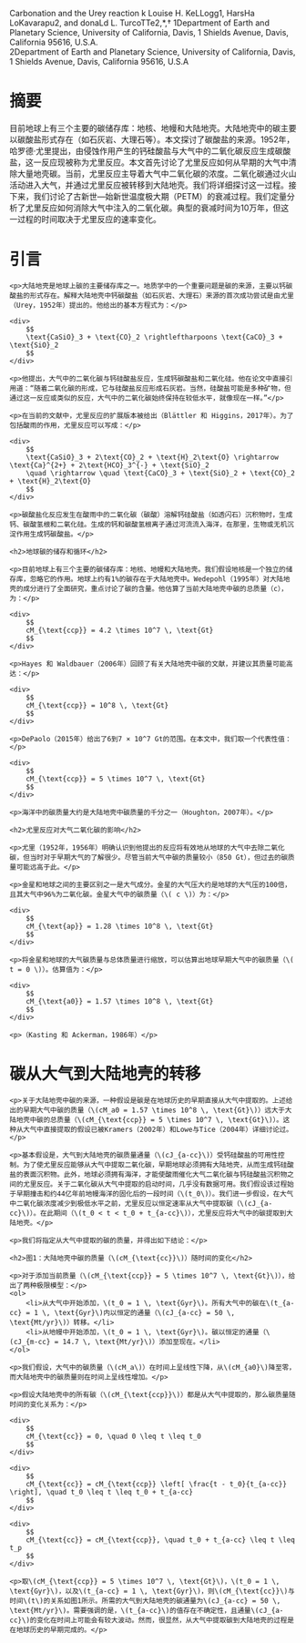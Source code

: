  Carbonation and the Urey reaction k
Louise H. KeLLogg1, HarsHa LoKavarapu2, and donaLd L. TurcoTTe2,*,†
 1Department of Earth and Planetary Science, University of California, Davis, 1 Shields Avenue, Davis, California 95616, U.S.A.  
 2Department of Earth and Planetary Science, University of California, Davis, 1 Shields Avenue, Davis, California 95616, U.S.A

# 摘要
目前地球上有三个主要的碳储存库：地核、地幔和大陆地壳。大陆地壳中的碳主要以碳酸盐形式存在（如石灰岩、大理石等）。本文探讨了碳酸盐的来源。1952年，哈罗德·尤里提出，由侵蚀作用产生的钙硅酸盐与大气中的二氧化碳反应生成碳酸盐，这一反应现被称为尤里反应。本文首先讨论了尤里反应如何从早期的大气中清除大量地壳碳。当前，尤里反应主导着大气中二氧化碳的浓度。二氧化碳通过火山活动进入大气，并通过尤里反应被转移到大陆地壳。我们将详细探讨这一过程。接下来，我们讨论了古新世—始新世温度极大期（PETM）的衰减过程。我们定量分析了尤里反应如何消除大气中注入的二氧化碳。典型的衰减时间为10万年，但这一过程的时间取决于尤里反应的速率变化。
<html lang="zh">
<head>
    <meta charset="UTF-8">
    <meta name="viewport" content="width=device-width, initial-scale=1.0">
    <title>数学公式展示</title>
    <script type="text/javascript" async
        src="https://cdnjs.cloudflare.com/ajax/libs/mathjax/2.7.7/MathJax.js?config=TeX-MML-AM_CHTML">
    </script>
</head>
<body>
    <h1>引言</h1>

    <p>大陆地壳是地球上碳的主要储存库之一。地质学中的一个重要问题是碳的来源，主要以钙碳酸盐的形式存在。解释大陆地壳中钙碳酸盐（如石灰岩、大理石）来源的首次成功尝试是由尤里（Urey，1952年）提出的。他给出的基本方程式为：</p>

    <div>
        $$ 
        \text{CaSiO}_3 + \text{CO}_2 \rightleftharpoons \text{CaCO}_3 + \text{SiO}_2 
        $$
    </div>

    <p>他提出，大气中的二氧化碳与钙硅酸盐反应，生成钙碳酸盐和二氧化硅。他在论文中直接引用道：“随着二氧化碳的形成，它与硅酸盐反应形成石灰岩。当然，硅酸盐可能是多种矿物，但通过这一反应或类似的反应，大气中的二氧化碳始终保持在较低水平，就像现在一样。”</p>

    <p>在当前的文献中，尤里反应的扩展版本被给出（Blättler 和 Higgins，2017年）。为了包括酸雨的作用，尤里反应可以写成：</p>

    <div>
        $$ 
        \text{CaSiO}_3 + 2\text{CO}_2 + \text{H}_2\text{O} \rightarrow \text{Ca}^{2+} + 2\text{HCO}_3^{-} + \text{SiO}_2 
        \quad \rightarrow \quad \text{CaCO}_3 + \text{SiO}_2 + \text{CO}_2 + \text{H}_2\text{O}
        $$
    </div>

    <p>碳酸盐化反应发生在酸雨中的二氧化碳（碳酸）溶解钙硅酸盐（如透闪石）沉积物时，生成钙、碳酸氢根和二氧化硅。生成的钙和碳酸氢根离子通过河流流入海洋，在那里，生物或无机沉淀作用生成钙碳酸盐。</p>

    <h2>地球碳的储存和循环</h2>

    <p>目前地球上有三个主要的碳储存库：地核、地幔和大陆地壳。我们假设地核是一个独立的储存库，忽略它的作用。地球上约有1%的碳存在于大陆地壳中。Wedepohl（1995年）对大陆地壳的成分进行了全面研究，重点讨论了碳的含量。他估算了当前大陆地壳中碳的总质量（c），为：</p>

    <div>
        $$ 
        cM_{\text{ccp}} = 4.2 \times 10^7 \, \text{Gt}
        $$
    </div>

    <p>Hayes 和 Waldbauer（2006年）回顾了有关大陆地壳中碳的文献，并建议其质量可能高达：</p>

    <div>
        $$ 
        cM_{\text{ccp}} = 10^8 \, \text{Gt}
        $$
    </div>

    <p>DePaolo（2015年）给出了6到7 × 10^7 Gt的范围。在本文中，我们取一个代表性值：</p>

    <div>
        $$ 
        cM_{\text{ccp}} = 5 \times 10^7 \, \text{Gt}
        $$
    </div>

    <p>海洋中的碳质量大约是大陆地壳中碳质量的千分之一（Houghton，2007年）。</p>

    <h2>尤里反应对大气二氧化碳的影响</h2>

    <p>尤里（1952年，1956年）明确认识到他提出的反应将有效地从地球的大气中去除二氧化碳，但当时对于早期大气的了解很少。尽管当前大气中碳的质量较小（850 Gt），但过去的碳质量可能远高于此。</p>

    <p>金星和地球之间的主要区别之一是大气成分。金星的大气压大约是地球的大气压的100倍，且其大气中96%为二氧化碳。金星大气中的碳质量（\( c \)）为：</p>

    <div>
        $$ 
        cM_{\text{ap}} = 1.28 \times 10^8 \, \text{Gt}
        $$
    </div>

    <p>将金星和地球的大气碳质量与总体质量进行缩放，可以估算出地球早期大气中的碳质量（\( t = 0 \)）。估算值为：</p>

    <div>
        $$ 
        cM_{\text{a0}} = 1.57 \times 10^8 \, \text{Gt}
        $$
    </div>

    <p>（Kasting 和 Ackerman，1986年）</p>
</body>
</html>
<html lang="zh">
<head>
    <meta charset="UTF-8">
    <meta name="viewport" content="width=device-width, initial-scale=1.0">
    <title>碳从大气到大陆地壳的转移</title>
    <script type="text/javascript" async
        src="https://cdnjs.cloudflare.com/ajax/libs/mathjax/2.7.7/MathJax.js?config=TeX-MML-AM_CHTML">
    </script>
</head>
<body>
    <h1>碳从大气到大陆地壳的转移</h1>

    <p>关于大陆地壳中碳的来源，一种假设是碳是在地球历史的早期直接从大气中提取的。上述给出的早期大气中碳的质量（\(cM_a0 = 1.57 \times 10^8 \, \text{Gt}\)）远大于大陆地壳中碳的总质量（\(cM_{\text{ccp}} = 5 \times 10^7 \, \text{Gt}\)）。这种从大气中直接提取的假设已被Kramers（2002年）和Lowe与Tice（2004年）详细讨论过。</p>

    <p>基本假设是，大气到大陆地壳的碳质量通量（\(cJ_{a-cc}\)）受钙硅酸盐的可用性控制。为了使尤里反应能够从大气中提取二氧化碳，早期地球必须拥有大陆地壳，从而生成钙硅酸盐的表面沉积物。此外，地球必须拥有海洋，才能使酸雨催化大气二氧化碳与钙硅酸盐沉积物之间的尤里反应。关于二氧化碳从大气中提取的启动时间，几乎没有数据可用。我们假设该过程始于早期撞击和约44亿年前地幔海洋的固化后的一段时间（\(t_0\)）。我们进一步假设，在大气中二氧化碳浓度减少到极低水平之前，尤里反应以恒定速率从大气中提取碳（\(cJ_{a-cc}\)）。在此期间（\(t_0 < t < t_0 + t_{a-cc}\)），尤里反应将大气中的碳提取到大陆地壳。</p>

    <p>我们将指定从大气中提取的碳的质量，并得出如下结论：</p>

    <h2>图1：大陆地壳中碳的质量（\(cM_{\text{cc}}\)）随时间的变化</h2>

    <p>对于添加当前质量（\(cM_{\text{ccp}} = 5 \times 10^7 \, \text{Gt}\)），给出了两种极限模型：</p>
    <ol>
        <li>从大气中开始添加，\(t_0 = 1 \, \text{Gyr}\)。所有大气中的碳在\(t_{a-cc} = 1 \, \text{Gyr}\)内以恒定的通量（\(cJ_{a-cc} = 50 \, \text{Mt/yr}\)）转移。</li>
        <li>从地幔中开始添加，\(t_0 = 1 \, \text{Gyr}\)。碳以恒定的通量（\(cJ_{m-cc} = 14.7 \, \text{Mt/yr}\)）添加至现在。</li>
    </ol>

    <p>我们假设，大气中的碳质量（\(cM_a\)）在时间上呈线性下降，从\(cM_{a0}\)降至零，而大陆地壳中的碳质量则在时间上呈线性增加。</p>

    <p>假设大陆地壳中的所有碳（\(cM_{\text{ccp}}\)）都是从大气中提取的，那么碳质量随时间的变化关系为：</p>

    <div>
        $$ 
        cM_{\text{cc}} = 0, \quad 0 \leq t \leq t_0
        $$
    </div>

    <div>
        $$ 
        cM_{\text{cc}} = cM_{\text{ccp}} \left[ \frac{t - t_0}{t_{a-cc}} \right], \quad t_0 \leq t \leq t_0 + t_{a-cc}
        $$
    </div>

    <div>
        $$ 
        cM_{\text{cc}} = cM_{\text{ccp}}, \quad t_0 + t_{a-cc} \leq t \leq t_p
        $$
    </div>

    <p>取\(cM_{\text{ccp}} = 5 \times 10^7 \, \text{Gt}\)，\(t_0 = 1 \, \text{Gyr}\)，以及\(t_{a-cc} = 1 \, \text{Gyr}\)，则\(cM_{\text{cc}}\)与时间\(t\)的关系如图1所示。所需的大气到大陆地壳的碳通量为\(cJ_{a-cc} = 50 \, \text{Mt/yr}\)。需要强调的是，\(t_{a-cc}\)的值存在不确定性，且通量\(cJ_{a-cc}\)的变化在时间上可能会有较大波动。然而，很显然，从大气中提取碳到大陆地壳的过程是在地球历史的早期完成的。</p>
</body>
</html>
